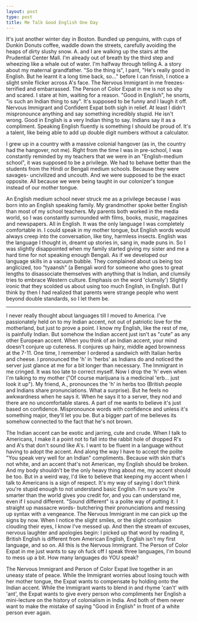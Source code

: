 ```yaml
---
layout: post
type: post
title: Me Talk Good English One Day
---
```

 
It's just another winter day in Boston. Bundled up penguins, with cups of Dunkin Donuts coffee, waddle down the streets, carefully avoiding the heaps of dirty slushy snow.
A. and I are walking up the stairs at the Prudential Center Mall. I'm already out of breath by the third step and wheezing like a whale out of water. I'm halfway through telling A. a story about my maternal grandfather. "So the thing is", I pant, "He's really good in English. But he learnt it a long time back, so..." before I can finish, I notice a slight smile flicker across A's face. The Nervous Immigrant in me freezes- terrified and embarrassed. The Person of Color Expat in me is not so shy and scared. I stare at him, waiting for a reason. "Good in English", he snorts, "is such an Indian thing to say". It's supposed to be funny and I laugh it off.
Nervous Immigrant and Confident Expat both sigh in relief. At least I didn't mispronounce anything and say something incredibly stupid. He isn't wrong. Good in English is a very Indian thing to say. Indians say it as a compliment. Speaking English fluently is something I should be proud of. It's a talent, like being able to add up double digit numbers without a calculator.
 
I grew up in a country with a massive colonial hangover (as in, the country had the hangover, not me).  Right from the time I was in pre-school, I was constantly reminded by my teachers that we were in an "English-medium school", it was supposed to be a privilege. We had to behave better than the students from the Hindi or Bengali medium schools. Because they were savages- uncivilized and uncouth. And we were supposed to be the exact opposite.
All because we were being taught in our colonizer's tongue instead of our mother tongue.
 
An English medium school never struck me as a privilege because I was born into an English speaking family. My grandmother spoke better English than most of my school teachers. My parents both worked in the media world, so I was constantly surrounded with films, books, music, magazines and newspapers. All in English.  It was the only language I was completely comfortable in. I could speak in my mother tongue, but English words would always creep into the conversation, like tiny, harmless insects.
English was the language I thought in, dreamt up stories in, sang in, made puns in.
So I was slightly disappointed when my family started giving my sister and me a hard time for not speaking enough Bengali. As if we developed our language skills in a vacuum bubble.  They complained about us being too anglicized, too "tyaansh" (a Bengali word for someone who goes to great lengths to disassociate themselves with anything that is Indian, and clumsily tries to embrace Western culture. Emphasis on the word 'clumsily')
Slightly ironic that they scolded us about using too much English, in English. But I think by then I had realized that parents were strange people who went beyond double standards, so I let them be.
 
 
- - -
 
I never really thought about languages till I moved to America. I've passionately held on to my Indian accent, not out of patriotic love for the motherland, but just to prove a point.
I know my English, like the rest of me, is painfully Indian. But somehow the Indian accent just isn't as "cute" as any other European accent.  When you think of an Indian accent, your mind doesn't conjure up cuteness. It conjures up hairy, middle aged brownness at the 7-11.
One time, I remember I ordered a sandwich with Italian herbs and cheese. I pronounced the 'h' in 'herbs' as Indians do and noticed the server just glance at me for a bit longer than necessary. The Immigrant in me cringed. It was too late to correct myself. Now I drop the 'h' even when I'm talking to my mother ("Of course marijuana is a medicinal 'erb... just look it up"). My friend, A., pronounces the 'h' in herbs too (British people and Indians share pronunciations. What a surprise). But he feels no awkwardness when he says it. When he says it to a server, they nod and there are no uncomfortable stares. A part of me wants to believe it's just based on confidence. Mispronounce words with confidence and unless it's something major, they'll let you be. But a bigger part of me believes its somehow connected to the fact that he's not brown.
 
The Indian accent can be exotic and jarring, cute and crude. When I talk to Americans, I make it a point not to fall into the rabbit hole of dropped R's and A's that don't sound like A's. I want to be fluent in a language without having to adopt the accent. And along the way I have to accept the polite "You speak very well for an Indian" compliments. Because with skin that's not white, and an accent that's not American, my English should be broken. And my body shouldn't be the only heavy thing about me, my accent should be too.
But in a weird way, I'd like to believe that keeping my accent when I talk to Americans is a sign of respect. It's my way of saying I don't think you're stupid enough to not understand basic English. I'm sure you're smarter than the world gives you credit for, and you can understand me, even if I sound different.
"Sound different" is a polite way of putting it. I straight up massacre words- butchering their pronunciations and messing up syntax with a vengeance. The Nervous Immigrant in me can pick up the signs by now. When I notice the slight smiles, or the slight confusion clouding their eyes, I know I've messed up. And then the stream of excuses, nervous laughter and apologies begin: I picked up that word by reading it, British English is different from American English, English isn't my first language, and so on. All this is the Nervous Immigrant. The Person of Color Expat in me just wants to say oh fuck off I speak three languages, I'm bound to mess up a bit. How many languages do YOU speak?
 
The Nervous Immigrant and Person of Color Expat live together in an uneasy state of peace. While the Immigrant worries about losing touch with her mother tongue, the Expat wants to compensate by holding onto the Indian accent. While the Immigrant wants to blend in and rhyme 'can't' with 'ant', the Expat wants to give every person who compliments her English a mini-lecture on the history of colonialism in India. And both of them never want to make the mistake of saying "Good in English" in front of a white person ever again.
 
 
 
